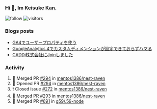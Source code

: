 ### Hi 👋, Im Keisuke Kan.

<!--
**9renpoto/9renpoto** is a ✨ _special_ ✨ repository because its `README.md` (this file) appears on your GitHub profile.

Here are some ideas to get you started:

- 🔭 I’m currently working on ...
- 🌱 I’m currently learning ...
- 👯 I’m looking to collaborate on ...
- 🤔 I’m looking for help with ...
- 💬 Ask me about ...
- 📫 How to reach me: ...
- 😄 Pronouns: ...
- ⚡ Fun fact: ...
-->

![follow](https://img.shields.io/github/followers/9renpoto?label=Follow&style=social)
![visitors](https://komarev.com/ghpvc/?username=9renpoto&label=Profile%20views&color=0e75b6&style=flat)

### Blogs posts

<!-- BLOG-POST-LIST:START -->
- [GA4でユーザープロパティを使う](https://9renpoto.dev/2021/02/21/google-analytics-4-user-properties/)
- [GoogleAnalytics 4でカスタムディメンションが設定できておらずハマる](https://9renpoto.dev/2021/02/13/google-analytics-4/)
- [CADDi株式会社にJoinしました](https://9renpoto.dev/2020/12/05/join/)
<!-- BLOG-POST-LIST:END -->

### Activity

<!--START_SECTION:activity-->
1. 🎉 Merged PR [#294](https://github.com/mentos1386/nest-raven/pull/294) in [mentos1386/nest-raven](https://github.com/mentos1386/nest-raven)
2. 💪 Opened PR [#294](https://github.com/mentos1386/nest-raven/pull/294) in [mentos1386/nest-raven](https://github.com/mentos1386/nest-raven)
3. ❗️ Closed issue [#272](https://github.com/mentos1386/nest-raven/issues/272) in [mentos1386/nest-raven](https://github.com/mentos1386/nest-raven)
4. 🎉 Merged PR [#293](https://github.com/mentos1386/nest-raven/pull/293) in [mentos1386/nest-raven](https://github.com/mentos1386/nest-raven)
5. 🎉 Merged PR [#691](https://github.com/g59/.59-node/pull/691) in [g59/.59-node](https://github.com/g59/.59-node)
<!--END_SECTION:activity-->

<!--START_SECTION:waka-->
<!--END_SECTION:waka-->